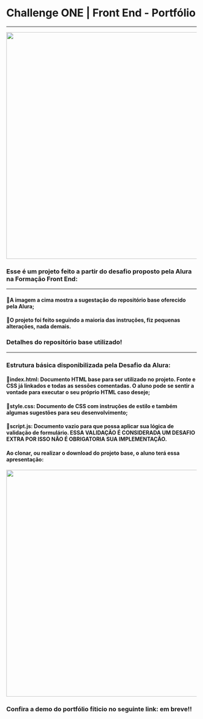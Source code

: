 # Challenge ONE | Front End - Portfólio
---

<p align="center" >
     <img width="600" heigth="600" src="https://user-images.githubusercontent.com/101413385/168887837-b6d26532-6782-48dc-92eb-e48bf6c57a15.png">
</p>

###  Esse é um projeto feito a partir do desafio proposto pela Alura na Formação Front End:
---
#### 🔹A imagem a cima mostra a sugestação do repositório base oferecido pela Alura;
#### 🔹O projeto foi feito seguindo a maioria das instruções, fiz pequenas alterações, nada demais.


### Detalhes do repositório base utilizado!
---
### Estrutura básica disponibilizada pela Desafio da Alura:
#### 🔹index.html: Documento HTML base para ser utilizado no projeto. Fonte e CSS já linkados e todas as sessões comentadas. O aluno pode se sentir a vontade para executar o seu próprio HTML caso deseje;
#### 🔹style.css: Documento de CSS com instruções de estilo e também algumas sugestões para seu desenvolvimento;
#### 🔹script.js: Documento vazio para que possa aplicar sua lógica de validação de formulário. ESSA VALIDAÇÃO É CONSIDERADA UM DESAFIO EXTRA POR ISSO NÃO É OBRIGATORIA SUA IMPLEMENTAÇÃO.

#### Ao clonar, ou realizar o download do projeto base, o aluno terá essa apresentação:


<p align="center" >
     <img width="600" heigth="600" src="https://user-images.githubusercontent.com/101413385/168888313-d031e9e1-1449-4b73-bd3c-3102223097f3.png">
</p>

### Confira a demo do portfólio fíticio no seguinte link: em breve!!